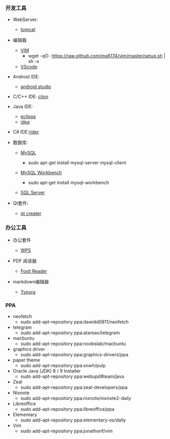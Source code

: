### 开发工具

- WebServer:
  -  [tomcat](http://tomcat.apache.org/download-90.cgi)


- 编辑器

  - [VIM](https://github.com/ma6174/vim)
    - wget -qO- https://raw.github.com/ma6174/vim/master/setup.sh | sh -x
  - [VScode](https://code.visualstudio.com/Download)
- Android IDE: 
  - [android studio](https://developer.android.com/studio/index.html#downloads)
- C/C++ IDE: [clion](https://www.jetbrains.com/clion/)
- Java IDE:

  - [eclipse](https://www.eclipse.org/downloads/eclipse-packages/)
  - [idea](https://www.jetbrains.com/idea/?fromMenu)
- C# IDE:[rider](https://www.jetbrains.com/rider/?fromMenu)
- 数据库:

  -  [MySQL](https://dev.mysql.com/downloads/mysql/)
      - sudo apt-get install mysql-server mysql-client
  -  [MySQL Workbench](https://dev.mysql.com/downloads/workbench/)
      - sudo apt-get install mysql-workbench

  -  [SQL Server](https://www.microsoft.com/zh-cn/sql-server/sql-server-2017)
- Qt套件:
  - [qt creater](https://www.qt.io/download-open-source/#section-2)


### 办公工具

- 办公套件
  -  [WPS](http://wps-community.org/downloads)

- PDF 阅读器
  - [Foxit Reader](http://www.foxitsoftware.cn/downloads/)

- markdown编辑器
  - [Typora](https://typora.io/#linux)	

### PPA

- neofetch 
  - sudo add-apt-repository ppa:dawidd0811/neofetch
- telegram
  - sudo add-apt-repository ppa:atareao/telegram
- macbuntu
  - sudo add-apt-repository ppa:noobslab/macbuntu
- graphics driver
  - sudo add-apt-repository ppa:graphics-drivers/ppa
- paper theme
  - sudo add-apt-repository ppa:snwh/pulp
- Oracle Java (JDK) 8 / 9 Installer 
  - sudo add-apt-repository ppa:webupd8team/java
- Zeal
  - sudo add-apt-repository ppa:zeal-developers/ppa
- Nixnote
  - sudo add-apt-repository ppa:nixnote/nixnote2-daily
- Libreoffice
  - sudo add-apt-repository ppa:libreoffice/ppa
- Elementary
  - sudo add-apt-repository ppa:elementary-os/daily
- Vim
  - sudo add-apt-repository ppa:jonathonf/vim
